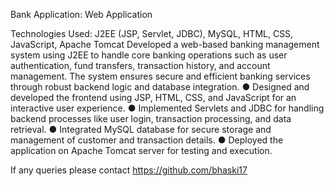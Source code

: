 Bank Application: Web Application

Technologies Used: J2EE (JSP, Servlet, JDBC), MySQL, HTML, CSS, JavaScript, Apache Tomcat
Developed a web-based banking management system using J2EE to handle core banking operations such as user authentication,
fund transfers, transaction history, and account management. The system ensures secure and efficient banking services through
robust backend logic and database integration.
● Designed and developed the frontend using JSP, HTML, CSS, and JavaScript for an interactive user
experience.
● Implemented Servlets and JDBC for handling backend processes like user login, transaction processing, and
data retrieval.
● Integrated MySQL database for secure storage and management of customer and transaction details.
● Deployed the application on Apache Tomcat server for testing and execution.

If any queries please contact https://github.com/bhaski17
